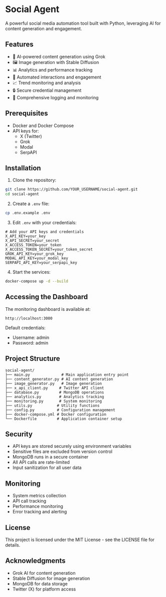 # Social Agent

A powerful social media automation tool built with Python, leveraging AI for content generation and engagement.

## Features

- 🤖 AI-powered content generation using Grok
- 🖼️ Image generation with Stable Diffusion
- 📊 Analytics and performance tracking
- 🔄 Automated interactions and engagement
- 📈 Trend monitoring and analysis
- 🔒 Secure credential management
- 📝 Comprehensive logging and monitoring

## Prerequisites

- Docker and Docker Compose
- API keys for:
  - X (Twitter)
  - Grok
  - Modal
  - SerpAPI

## Installation

1. Clone the repository:
```bash
git clone https://github.com/YOUR_USERNAME/social-agent.git
cd social-agent
```

2. Create a `.env` file:
```bash
cp .env.example .env
```

3. Edit `.env` with your credentials:
```env
# Add your API keys and credentials
X_API_KEY=your_key
X_API_SECRET=your_secret
X_ACCESS_TOKEN=your_token
X_ACCESS_TOKEN_SECRET=your_token_secret
GROK_API_KEY=your_grok_key
MODAL_API_KEY=your_modal_key
SERPAPI_API_KEY=your_serpapi_key
```

4. Start the services:
```bash
docker-compose up -d --build
```

## Accessing the Dashboard

The monitoring dashboard is available at:
```
http://localhost:3000
```

Default credentials:
- Username: admin
- Password: admin

## Project Structure

```
social-agent/
├── main.py              # Main application entry point
├── content_generator.py # AI content generation
├── image_generator.py   # Image generation
├── x_api_client.py     # Twitter API client
├── database.py         # MongoDB operations
├── analytics.py        # Analytics tracking
├── monitoring.py       # System monitoring
├── utils.py           # Utility functions
├── config.py          # Configuration management
├── docker-compose.yml # Docker configuration
└── Dockerfile         # Application container setup
```

## Security

- API keys are stored securely using environment variables
- Sensitive files are excluded from version control
- MongoDB runs in a secure container
- All API calls are rate-limited
- Input sanitization for all user data

## Monitoring

- System metrics collection
- API call tracking
- Performance monitoring
- Error tracking and alerting

## License

This project is licensed under the MIT License - see the LICENSE file for details.

## Acknowledgments

- Grok AI for content generation
- Stable Diffusion for image generation
- MongoDB for data storage
- Twitter (X) for platform access 